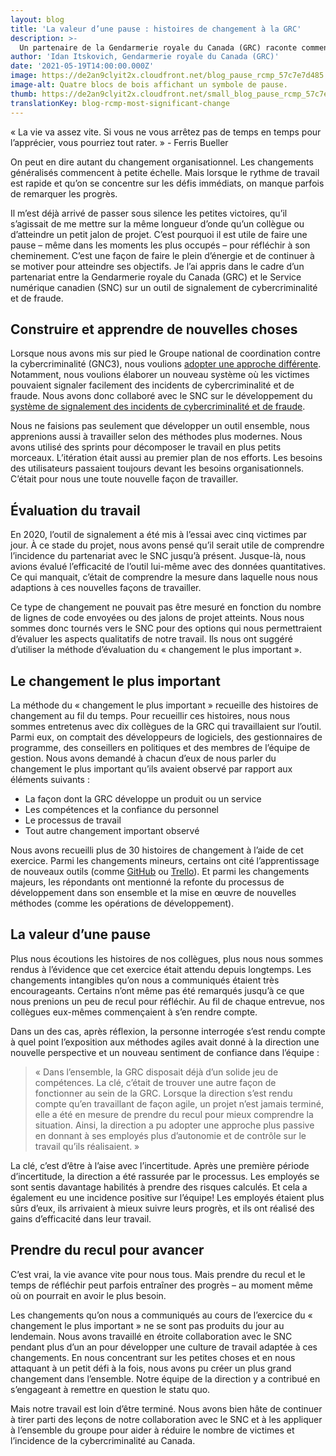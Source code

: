 ```yaml
---
layout: blog
title: 'La valeur d’une pause : histoires de changement à la GRC'
description: >-
  Un partenaire de la Gendarmerie royale du Canada (GRC) raconte comment son équipe a fait une pause pour réfléchir au partenariat avec le SNC et a remarqué des changements positifs au sein de son organisation.
author: 'Idan Itskovich, Gendarmerie royale du Canada (GRC)'
date: '2021-05-19T14:00:00.000Z'
image: https://de2an9clyit2x.cloudfront.net/blog_pause_rcmp_57c7e7d485.jpeg
image-alt: Quatre blocs de bois affichant un symbole de pause.
thumb: https://de2an9clyit2x.cloudfront.net/small_blog_pause_rcmp_57c7e7d485.jpeg
translationKey: blog-rcmp-most-significant-change
---
```

« La vie va assez vite. Si vous ne vous arrêtez pas de temps en temps pour l’apprécier, vous pourriez tout rater. » - Ferris Bueller

On peut en dire autant du changement organisationnel. Les changements généralisés commencent à petite échelle. Mais lorsque le rythme de travail est rapide et qu’on se concentre sur les défis immédiats, on manque parfois de remarquer les progrès. 

Il m’est déjà arrivé de passer sous silence les petites victoires, qu’il s’agissait de me mettre sur la même longueur d’onde qu’un collègue ou d’atteindre un petit jalon de projet. C’est pourquoi il est utile de faire une pause – même dans les moments les plus occupés – pour réfléchir à son cheminement. C’est une façon de faire le plein d’énergie et de continuer à se motiver pour atteindre ses objectifs. Je l’ai appris dans le cadre d’un partenariat entre la Gendarmerie royale du Canada (GRC) et le Service numérique canadien (SNC) sur un outil de signalement de cybercriminalité et de fraude. 

## Construire et apprendre de nouvelles choses
Lorsque nous avons mis sur pied le Groupe national de coordination contre la cybercriminalité (GNC3), nous voulions [adopter une approche différente](https://numerique.canada.ca/2020/03/09/pr%C3%AAcher-par-lexemple-une-rencontre-avec-notre-partenaire-de-la-grc/). Notamment, nous voulions élaborer un nouveau système où les victimes pouvaient signaler facilement des incidents de cybercriminalité et de fraude. Nous avons donc collaboré avec le SNC sur le développement du [système de signalement des incidents de cybercriminalité et de fraude](https://www.rcmp-grc.gc.ca/fr/nouveau-systeme-signalement-des-incidents-cybercriminalite-et-fraude). 

Nous ne faisions pas seulement que développer un outil ensemble, nous apprenions aussi à travailler selon des méthodes plus modernes. Nous avons utilisé des sprints pour décomposer le travail en plus petits morceaux. L’itération était aussi au premier plan de nos efforts. Les besoins des utilisateurs passaient toujours devant les besoins organisationnels. C’était pour nous une toute nouvelle façon de travailler.

## Évaluation du travail 
En 2020, l’outil de signalement a été mis à l’essai avec cinq victimes par jour. À ce stade du projet, nous avons pensé qu’il serait utile de comprendre l’incidence du partenariat avec le SNC jusqu’à présent. Jusque-là, nous avions évalué l’efficacité de l’outil lui-même avec des données quantitatives. Ce qui manquait, c’était de comprendre la mesure dans laquelle nous nous adaptions à ces nouvelles façons de travailler. 

Ce type de changement ne pouvait pas être mesuré en fonction du nombre de lignes de code envoyées ou des jalons de projet atteints. Nous nous sommes donc tournés vers le SNC pour des options qui nous permettraient d’évaluer les aspects qualitatifs de notre travail. Ils nous ont suggéré d’utiliser la méthode d’évaluation du « changement le plus important ». 

## Le changement le plus important 
La méthode du « changement le plus important » recueille des histoires de changement au fil du temps. Pour recueillir ces histoires, nous nous sommes entretenus avec dix collègues de la GRC qui travaillaient sur l’outil. Parmi eux, on comptait des développeurs de logiciels, des gestionnaires de programme, des conseillers en politiques et des membres de l’équipe de gestion. Nous avons demandé à chacun d’eux de nous parler du changement le plus important qu’ils avaient observé par rapport aux éléments suivants :
* La façon dont la GRC développe un produit ou un service
* Les compétences et la confiance du personnel
* Le processus de travail 
* Tout autre changement important observé

Nous avons recueilli plus de 30 histoires de changement à l’aide de cet exercice. Parmi les changements mineurs, certains ont cité l’apprentissage de nouveaux outils (comme [GitHub](https://github.com/) ou [Trello](https://trello.com/)). Et parmi les changements majeurs, les répondants ont mentionné la refonte du processus de développement dans son ensemble et la mise en œuvre de nouvelles méthodes (comme les opérations de développement).

## La valeur d’une pause
Plus nous écoutions les histoires de nos collègues, plus nous nous sommes rendus à l’évidence que cet exercice était attendu depuis longtemps. Les changements intangibles qu’on nous a communiqués étaient très encourageants. Certains n’ont même pas été remarqués jusqu’à ce que nous prenions un peu de recul pour réfléchir. Au fil de chaque entrevue, nos collègues eux-mêmes commençaient à s’en rendre compte. 

Dans un des cas, après réflexion, la personne interrogée s’est rendu compte à quel point l’exposition aux méthodes agiles avait donné à la direction une nouvelle perspective et un nouveau sentiment de confiance dans l’équipe :

> « Dans l’ensemble, la GRC disposait déjà d’un solide jeu de compétences. La clé, c’était de trouver une autre façon de fonctionner au sein de la GRC. 
Lorsque la direction s’est rendu compte qu’en travaillant de façon agile, un projet n’est jamais terminé, elle a été en mesure de prendre du recul pour mieux comprendre la situation. Ainsi, la direction a pu adopter une approche plus passive en donnant à ses employés plus d’autonomie et de contrôle sur le travail qu’ils réalisaient. »     

La clé, c’est d’être à l’aise avec l’incertitude. Après une première période d’incertitude, la direction a été rassurée par le processus. Les employés se sont sentis davantage habilités à prendre des risques calculés. Et cela a également eu une incidence positive sur l’équipe! Les employés étaient plus sûrs d’eux, ils arrivaient à mieux suivre leurs progrès, et ils ont réalisé des gains d’efficacité dans leur travail. 

## Prendre du recul pour avancer
C’est vrai, la vie avance vite pour nous tous. Mais prendre du recul et le temps de réfléchir peut parfois entraîner des progrès – au moment même où on pourrait en avoir le plus besoin. 

Les changements qu’on nous a communiqués au cours de l’exercice du « changement le plus important » ne se sont pas produits du jour au lendemain. Nous avons travaillé en étroite collaboration avec le SNC pendant plus d’un an pour développer une culture de travail adaptée à ces changements. En nous concentrant sur les petites choses et en nous attaquant à un petit défi à la fois, nous avons pu créer un plus grand changement dans l’ensemble. Notre équipe de la direction y a contribué en s’engageant à remettre en question le statu quo. 

Mais notre travail est loin d’être terminé. Nous avons bien hâte de continuer à tirer parti des leçons de notre collaboration avec le SNC et à les appliquer à l’ensemble du groupe pour aider à réduire le nombre de victimes et l’incidence de la cybercriminalité au Canada.

